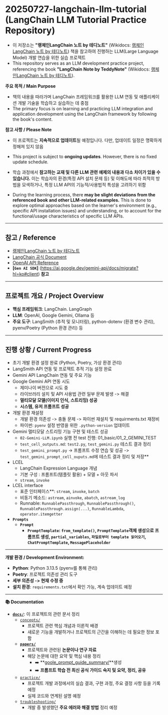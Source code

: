 # 20250727-langchain-llm-tutorial (LangChain LLM Tutorial Practice Repository)

- 이 저장소는 **"랭체인LangChain 노트 by 테디노트"** (Wikidocs: [랭체인LangChain 노트 by 테디노트](https://wikidocs.net/book/14314)) 책을 참고하여 진행하는 LLM(Large Language Model) 개발 연습을 위한 실습 프로젝트
- This repository serves as an LLM development practice project, referencing the book **"LangChain Note by TeddyNote"** (Wikidocs: [랭체인LangChain 노트 by 테디노트](https://wikidocs.net/book/14314)).

**주요 목적 / Main Purpose**
- 책의 내용을 따라가며 LangChain 프레임워크를 활용한 LLM 연동 및 애플리케이션 개발 기술을 학습하고 실습하는 데 중점
- The primary focus is on learning and practicing LLM integration and application development using the LangChain framework by following the book's content.

**참고 사항 / Please Note**
* 이 프로젝트는 **지속적으로 업데이트**될 예정입니다. 다만, 업데이트 일정은 명확하게 정해져 있지 않음
* This project is subject to **ongoing updates**. However, there is no fixed update schedule.

* 학습 과정에서 **참고하는 교재 및 다른 LLM 관련 예제의 내용과 다소 차이가 있을 수 있습니다.** 이는 학습자의 환경(특정 API 설치 문제 등) 및 이해도에 따라 최적의 방법을 모색하거나, 특정 LLM API의 기능적/사용법적 특성을 고려하기 위함
* During the learning process, there **may be slight deviations from the referenced book and other LLM-related examples.** This is done to explore optimal approaches based on the learner's environment (e.g., specific API installation issues) and understanding, or to account for the functional/usage characteristics of specific LLM APIs.

---

## 참고 / Reference
* [랭체인LangChain 노트 by 테디노트](https://wikidocs.net/book/14314)
* [LangChain 공식 Document](https://www.langchain.com/docs/)
* [OpenAI API Reference](https://platform.openai.com/docs/introduction)
* **[`Gen AI SDK`]** (https://ai.google.dev/gemini-api/docs/migrate?hl=ko#client) **참고**

---

## 프로젝트 개요 / Project Overview
* **핵심 프레임워크**: LangChain. LangGraph
* **LLM**: OpenAI, Google Gemini, Ollama 등
* **주요 도구**: LangSmith (추적 및 모니터링), python-dotenv (환경 변수 관리), pyenv/Poetry (Python 환경 관리) 등

---

## 진행 상황 / Current Progress
-   초기 개발 환경 설정 완료 (Python, Poetry, 가상 환경 관리)
-   LangSmith API 연동 및 프로젝트 추적 기능 설정 완료
-   Gemini API LangChain 연동 및 주요 기능
-   Google Gemini API 연동 시도
    - 제미나이 버전으로 시도 중
    - 라이브러리 설치 및 API 사용법 관련 일부 문제 발생 -> 해결
    - **멀티모달 모델(이미지 인식, 스트리밍) 성공**
    - **시스템, 유저 프롬프트 성공**
- 개발 환경 재설정
    - 개발 환경 의존성 -> 충돌 문제 -> 파이썬 재설치 및 requirments.txt 재정비
    - 파이썬: `pyenv` 설정 반영을 위한 `.python-version` 업데이트
- Gemini 멀티모달 스트리밍 기능 구현 및 테스트 성공
    - `02-Gemini-LLM.ipynb` 실행 전 test 진행: 01_basic/01_2_GEMINI_TEST
    - `test_cell_outputs.md`: `test2.py`, `test_gemini.py` 테스트 결과 정리
    - `test_gemini_prompt.py` -> 프롬프트 수정 연습 및 성공 -> `test_gemini_prompt_cell_ouputs.md`에 테스트 결과 정리 및 저장**
- LCEL
    - LangChain Expression Language 개념
    - 기본 구성 : 프롬프트(템플릿 활용) + 모델 + 아웃 파서
    - `stream`, `invoke`
- LCEL interface
    - 표준 인터페이스**: `stream`, `invoke`, `batch`
    - 비동기 메소드: `astream`, `ainvoke`, `abatch`, `astream_log`
    - Runnable: `RunnablePassthrough`, `RunnablePassthrough()`, `RunnablePassthrough.assign(...)`, `RunnableLambda`, `operator.itemgetter`
- **`Prompts`**
    - **`Prompt`**
      - **`PromptTemplate`: `from_template()`, `PromptTemplate`객체 생성으로 프롬프트 생성, `partial_variables`, `파일로부터 template 읽어오기`, `ChatPromptTemplate`, `MessagePlaceholder`**

---

**개발 환경 / Development Environment:**
-   **Python**: Python 3.13.5 (pyenv를 통해 관리)
-   **Poetry**: 프로젝트 의존성 관리 도구
-   **세부 의존성 -> 현재 수정 중**
-   **설치 환경**: `requirements.txt`에서 확인 가능, 계속 업데이트 예정

---

**📚 Documentation**

- **[`docs/`](./docs/)**: 이 프로젝트의 관련 문서 정리
  - [`concepts/`](./docs/concepts/)
      - 프로젝트 관련 핵심 개념과 이론적 배경
      - 새로운 기능을 개발하거나 프로젝트의 근간을 이해하는 데 필요한 정보 포함
  -  **[`papers/`](./docs/papers/)**
     -  프로젝트와 관련된 **논문이나 연구 자료**
     -  해당 논문에 대한 요약 및 핵심 내용 정리 
           -  ➡️ **[goole_prompt_guide_summary/](./docs/papers/google_prompt_guide_summary/)**생성
           -  ➡️ **프롬프트 학습 전 최신 공식 가이드 숙지 및 요약, 정리, 공유**
  - [`practice/`](.docs/practice/)
    - 프로젝트 개발 과정에서의 실습 결과, 구현 과정, 주요 결정 사항 등을 기록 예정 
    - 실제 코드와 연계된 설명 예정
  - [`troubleshooting/`](./docs/troubleshooting/)
    - 개발 중 발생했던 **주요 에러와 해결 방법** 정리 예정
